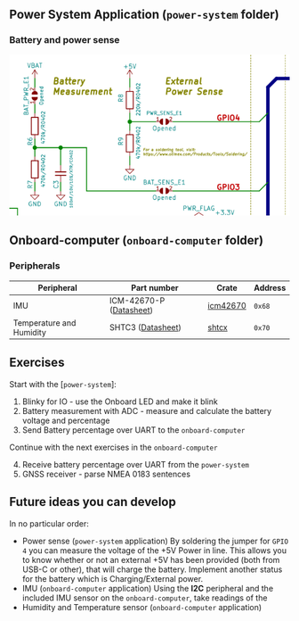 ## Power System Application (`power-system` folder)

### Battery and power sense

![Olimex schematic for GPIO 3 and 4](./olimex_battery_and_power_sense.png "Battery (GPIO 3) and power Sense (GPIO4) GPIOs")

## Onboard-computer (`onboard-computer` folder)

### Peripherals

| Peripheral               | Part number                              | Crate                      | Address |
| ------------------------ | ---------------------------------------- | -------------------------- | ------- |
| IMU                      | ICM-42670-P ([Datasheet][IMU-datasheet]) | [icm42670][crate-icm42670] | `0x68`  |
| Temperature and Humidity | SHTC3 ([Datasheet][T-H-datasheet])       | [shtcx][crate-shtcx]       | `0x70`  |

[IMU-datasheet]: https://invensense.tdk.com/download-pdf/icm-42670-p-datasheet/
[crate-icm42670]: https://crates.io/crates/icm42670
[T-H-datasheet]: https://www.mouser.com/datasheet/2/682/Sensirion_04202018_HT_DS_SHTC3_Preliminiary_D2-1323493.pdf
[crate-shtcx]: https://crates.io/crates/shtcx
[onboard-computer-i2c-sensors]: https://github.com/esp-rs/esp-rust-board#i2c-peripherals


## Exercises

Start with the [`power-system`]:

1. Blinky for IO - use the Onboard LED and make it blink
2. Battery measurement with ADC - measure and calculate the battery voltage and percentage
3. Send Battery percentage over UART to the `onboard-computer`

Continue with the next exercises in the `onboard-computer`

4. Receive battery percentage over UART from the `power-system`
5. GNSS receiver - parse NMEA 0183 sentences


## Future ideas you can develop
In no particular order:

- Power sense (`power-system` application)
    By soldering the jumper for `GPIO 4` you can measure the voltage of the +5V Power in line.
    This allows you to know whether or not an external +5V has been provided (both from USB-C or other), that will
    charge the battery.
    Implement another status for the battery which is Charging/External power.
- IMU (`onboard-computer` application)
  Using the **I2C** peripheral and the included IMU sensor on the `onboard-computer`, take readings of the 
- Humidity and Temperature sensor (`onboard-computer` application)

